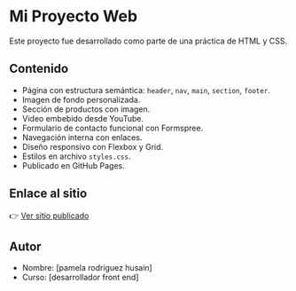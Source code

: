 # Mi Proyecto Web

Este proyecto fue desarrollado como parte de una práctica de HTML y CSS.

## Contenido

- Página con estructura semántica: `header`, `nav`, `main`, `section`, `footer`.
- Imagen de fondo personalizada.
- Sección de productos con imagen.
- Video embebido desde YouTube.
- Formulario de contacto funcional con Formspree.
- Navegación interna con enlaces.
- Diseño responsivo con Flexbox y Grid.
- Estilos en archivo `styles.css`.
- Publicado en GitHub Pages.

## Enlace al sitio

👉 [Ver sitio publicado]([https://pamelahusain.github.io/pre-entrega-tp/)

## Autor

- Nombre: [pamela rodriguez husain]
- Curso: [desarrollador front end]
